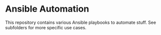 # Ansible Automation

This repository contains various Ansible playbooks to automate stuff. See subfolders for more specific use cases.

